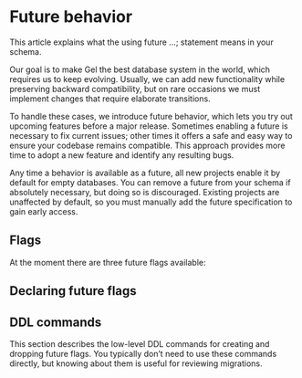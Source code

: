 # Future behavior

This article explains what the using future ...; statement means in your schema.

Our goal is to make Gel the best database system in the world, which requires us to keep evolving. Usually, we can add new functionality while preserving backward compatibility, but on rare occasions we must implement changes that require elaborate transitions.

To handle these cases, we introduce future behavior, which lets you try out upcoming features before a major release. Sometimes enabling a future is necessary to fix current issues; other times it offers a safe and easy way to ensure your codebase remains compatible. This approach provides more time to adopt a new feature and identify any resulting bugs.

Any time a behavior is available as a future, all new projects enable it by default for empty databases. You can remove a future from your schema if absolutely necessary, but doing so is discouraged. Existing projects are unaffected by default, so you must manually add the future specification to gain early access.

## Flags

At the moment there are three future flags available:

## Declaring future flags

## DDL commands

This section describes the low-level DDL commands for creating and dropping future flags. You typically don’t need to use these commands directly, but knowing about them is useful for reviewing migrations.

